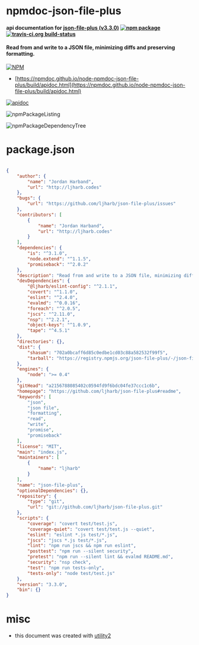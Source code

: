 # npmdoc-json-file-plus

#### api documentation for  [json-file-plus (v3.3.0)](https://github.com/ljharb/json-file-plus#readme)  [![npm package](https://img.shields.io/npm/v/npmdoc-json-file-plus.svg?style=flat-square)](https://www.npmjs.org/package/npmdoc-json-file-plus) [![travis-ci.org build-status](https://api.travis-ci.org/npmdoc/node-npmdoc-json-file-plus.svg)](https://travis-ci.org/npmdoc/node-npmdoc-json-file-plus)

#### Read from and write to a JSON file, minimizing diffs and preserving formatting.

[![NPM](https://nodei.co/npm/json-file-plus.png?downloads=true&downloadRank=true&stars=true)](https://www.npmjs.com/package/json-file-plus)

- [https://npmdoc.github.io/node-npmdoc-json-file-plus/build/apidoc.html](https://npmdoc.github.io/node-npmdoc-json-file-plus/build/apidoc.html)

[![apidoc](https://npmdoc.github.io/node-npmdoc-json-file-plus/build/screenCapture.buildCi.browser.%252Ftmp%252Fbuild%252Fapidoc.html.png)](https://npmdoc.github.io/node-npmdoc-json-file-plus/build/apidoc.html)

![npmPackageListing](https://npmdoc.github.io/node-npmdoc-json-file-plus/build/screenCapture.npmPackageListing.svg)

![npmPackageDependencyTree](https://npmdoc.github.io/node-npmdoc-json-file-plus/build/screenCapture.npmPackageDependencyTree.svg)



# package.json

```json

{
    "author": {
        "name": "Jordan Harband",
        "url": "http://ljharb.codes"
    },
    "bugs": {
        "url": "https://github.com/ljharb/json-file-plus/issues"
    },
    "contributors": [
        {
            "name": "Jordan Harband",
            "url": "http://ljharb.codes"
        }
    ],
    "dependencies": {
        "is": "^3.1.0",
        "node.extend": "^1.1.5",
        "promiseback": "^2.0.2"
    },
    "description": "Read from and write to a JSON file, minimizing diffs and preserving formatting.",
    "devDependencies": {
        "@ljharb/eslint-config": "^2.1.1",
        "covert": "^1.1.0",
        "eslint": "^2.4.0",
        "evalmd": "^0.0.16",
        "foreach": "^2.0.5",
        "jscs": "^2.11.0",
        "nsp": "^2.2.1",
        "object-keys": "^1.0.9",
        "tape": "^4.5.1"
    },
    "directories": {},
    "dist": {
        "shasum": "702a0bcaff6d85c0edbe1cd03c88a582532f99f5",
        "tarball": "https://registry.npmjs.org/json-file-plus/-/json-file-plus-3.3.0.tgz"
    },
    "engines": {
        "node": ">= 0.4"
    },
    "gitHead": "a2156788085402c0594fd9f6bdc04fe37ccc1c6b",
    "homepage": "https://github.com/ljharb/json-file-plus#readme",
    "keywords": [
        "json",
        "json file",
        "formatting",
        "read",
        "write",
        "promise",
        "promiseback"
    ],
    "license": "MIT",
    "main": "index.js",
    "maintainers": [
        {
            "name": "ljharb"
        }
    ],
    "name": "json-file-plus",
    "optionalDependencies": {},
    "repository": {
        "type": "git",
        "url": "git://github.com/ljharb/json-file-plus.git"
    },
    "scripts": {
        "coverage": "covert test/test.js",
        "coverage-quiet": "covert test/test.js --quiet",
        "eslint": "eslint *.js test/*.js",
        "jscs": "jscs *.js test/*.js",
        "lint": "npm run jscs && npm run eslint",
        "posttest": "npm run --silent security",
        "pretest": "npm run --silent lint && evalmd README.md",
        "security": "nsp check",
        "test": "npm run tests-only",
        "tests-only": "node test/test.js"
    },
    "version": "3.3.0",
    "bin": {}
}
```



# misc
- this document was created with [utility2](https://github.com/kaizhu256/node-utility2)

